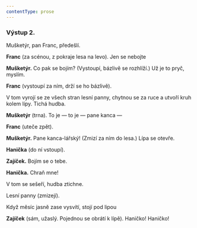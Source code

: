 ```yaml
---
contentType: prose
---
```


### Výstup 2.

Mušketýr, pan Franc, předešlí.

**Franc** (za scénou, z pokraje lesa na levo). Jen se nebojte

**Mušketýr.** Co pak se bojím? (Vystoupí, bázlivě se rozhlíží.) Už je to pryč, myslím.

**Franc** (vystoupí za ním, drží se ho bázlivě).

V tom vyrojí se ze všech stran lesní panny, chytnou se za ruce a utvoří kruh kolem lípy. Tichá hudba.

**Mušketýr** (trna). To je — to je — pane kanca — 

**Franc** (uteče zpět).

**Mušketýr.** Pane kanca-lářský! (Zmizí za ním do lesa.) Lípa se otevře.

**Hanička** (do ní vstoupí). 

**Zajíček.** Bojím se o tebe. 

**Hanička.** Chraň mne!

V tom se sešeří, hudba ztichne.

Lesní panny (zmizejí).

Když měsíc jasně zase vysvítí, stojí pod lipou

**Zajíček** (sám, užaslý. Pojednou se obrátí k lípě). Haničko! Haničko!
